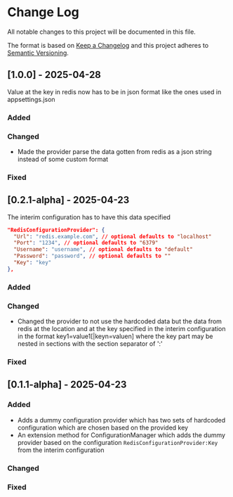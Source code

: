 
# Change Log
All notable changes to this project will be documented in this file.
 
The format is based on [Keep a Changelog](http://keepachangelog.com/)
and this project adheres to [Semantic Versioning](http://semver.org/).

## [1.0.0] - 2025-04-28
Value at the key in redis now has to be in json format like the ones used in appsettings.json

### Added

### Changed
- Made the provider parse the data gotten from redis as a json string instead of some custom format

### Fixed

## [0.2.1-alpha] - 2025-04-23
The interim configuration has to have this data specified
```json
"RedisConfigurationProvider": {
  "Url": "redis.example.com", // optional defaults to "localhost"
  "Port": "1234", // optional defaults to "6379"
  "Username": "username", // optional defaults to "default"
  "Password": "password", // optional defaults to ""
  "Key": "key"
},
```

### Added

### Changed
- Changed the provider to not use the hardcoded data but the data from redis at the location and at the key specified in the interim configuration in the format key1=value1[|keyn=valuen] where the key part may be nested in sections with the section separator of ':'

### Fixed

## [0.1.1-alpha] - 2025-04-23
 
### Added
- Adds a dummy configuration provider which has two sets of hardcoded configuration which are chosen based on the provided key
- An extension method for ConfigurationManager which adds the dummy provider based on the configuration ```RedisConfigurationProvider:Key``` from the interim configuration

### Changed
 
### Fixed
 